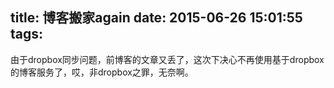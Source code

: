title: 博客搬家again
date: 2015-06-26 15:01:55
tags:
---
由于dropbox同步问题，前博客的文章又丢了，这次下决心不再使用基于dropbox的博客服务了，哎，非dropbox之罪，无奈啊。

